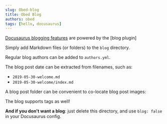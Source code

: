 ```yaml
---
slug: Obed-blog
title: Obed Blog 
authors: obed
tags: [hello, docusaurus]
---
```


[Docusaurus blogging features](https://docusaurus.io/docs/blog) are powered by the [blog plugin] 

Simply add Markdown files (or folders) to the `blog` directory.

Regular blog authors can be added to `authors.yml`.

The blog post date can be extracted from filenames, such as:

- `2019-05-30-welcome.md`
- `2019-05-30-welcome/index.md`

A blog post folder can be convenient to co-locate blog post images:


The blog supports tags as well!

**And if you don't want a blog**: just delete this directory, and use `blog: false` in your Docusaurus config.
